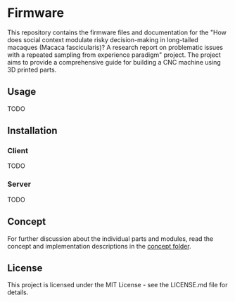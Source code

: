 # Firmware

This repository contains the firmware files and documentation for the "How does social context modulate risky decision-making in long-tailed macaques (Macaca fascicularis)? A research report on problematic issues with a repeated sampling from experience paradigm" project. The project aims to provide a comprehensive guide for building a CNC machine using 3D printed parts.

## Usage

TODO

## Installation

### Client

TODO

### Server

TODO

## Concept

For further discussion about the individual parts and modules, read the concept and implementation descriptions in the [concept folder](Concept/README.md).

## License

This project is licensed under the MIT License - see the LICENSE.md file for details.
